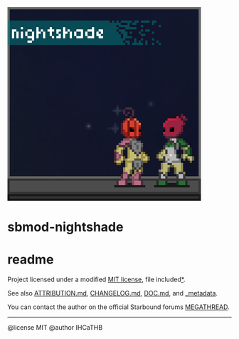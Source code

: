 ![_previewimage]

# sbmod-nightshade
# readme

Project licensed under a modified [MIT license], file included[*].

See also [ATTRIBUTION.md], [CHANGELOG.md], [DOC.md], and [_metadata].

You can contact the author on the official Starbound forums [MEGATHREAD].

[_previewimage]: _previewimage
[MIT license]: LICENSE
[*]: https://opensource.org/licenses/MIT
[ATTRIBUTION.md]: ATTRIBUTION.md
[CHANGELOG.md]: ../master/CHANGELOG.md
[DOC.md]: DOC.md
[_metadata]: _metadata
[MEGATHREAD]: http://community.playstarbound.com/threads/124193/

---

@license MIT
@author IHCaTHB
